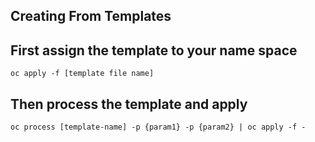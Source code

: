 ## Creating From Templates

## First assign the template to your name space

`oc apply -f [template file name]`

## Then process the template and apply
`oc process [template-name] -p {param1} -p {param2} | oc apply -f -`